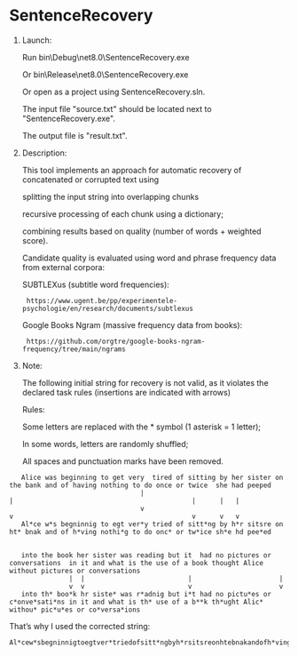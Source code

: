 # SentenceRecovery

1. Launch:

    Run bin\Debug\net8.0\SentenceRecovery.exe
  
    Or bin\Release\net8.0\SentenceRecovery.exe

    Or open as a project using SentenceRecovery.sln.

    The input file "source.txt" should be located next to "SentenceRecovery.exe".
  
    The output file is "result.txt".
   

  
3. Description:
   
    This tool implements an approach for automatic recovery of concatenated or corrupted text using

      splitting the input string into overlapping chunks
   
      recursive processing of each chunk using a dictionary;
   
      combining results based on quality (number of words + weighted score).
   

    Candidate quality is evaluated using word and phrase frequency data from external corpora:
  
      SUBTLEXus (subtitle word frequencies):
   
        https://www.ugent.be/pp/experimentele-psychologie/en/research/documents/subtlexus
    
      Google Books Ngram (massive frequency data from books):
   
        https://github.com/orgtre/google-books-ngram-frequency/tree/main/ngrams


4. Note:
   
   The following initial string for recovery is not valid, as it violates the declared task rules (insertions are indicated with arrows)
   
     Rules:
   
      Some letters are replaced with the * symbol (1 asterisk = 1 letter);
   
      In some words, letters are randomly shuffled;
   
      All spaces and punctuation marks have been removed.
   
```
   Alice was beginning to get very  tired of sitting by her sister on the bank and of having nothing to do once or twice  she had peeped
                                 |                                     |                                             |      |   |
                                 v                                     v                                             v      v   v  
   Al*ce w*s begninnig to egt ver*y tried of sitt*ng by h*r sitsre on ht* bnak and of h*ving nothi*g to do onc* or tw*ice sh*e hd pee*ed


   into the book her sister was reading but it  had no pictures or conversations  in it and what is the use of a book thought Alice without pictures or conversations
               |  |                          |                      |
               v  v                          v                      v
   into th* boo*k hr siste* was r*adnig but i*t had no pictu*es or c*onve*sati*ns in it and what is th* use of a b**k th*ught Alic* withou* pic*u*es or co*versa*ions
```

   That’s why I used the corrected string:
```
Al*cew*sbegninnigtoegtver*triedofsitt*ngbyh*rsitsreonhtebnakandofh*vingnothi*gtodoonc*ortw*cesh*hdapee*edintoth*boo*h*rsiste*wasr*adnigbuti*hadnopictu*esorc*nve*sati*nsinitandwhatisth*useofab**kth*ughtAlic*withou*pic*u*esorco*versa*ions
```
   

